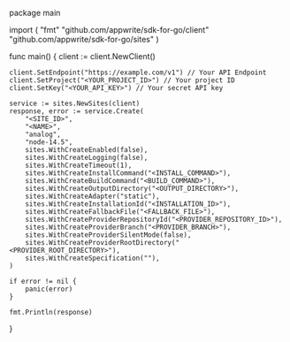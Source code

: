 package main

import (
    "fmt"
    "github.com/appwrite/sdk-for-go/client"
    "github.com/appwrite/sdk-for-go/sites"
)

func main() {
    client := client.NewClient()

    client.SetEndpoint("https://example.com/v1") // Your API Endpoint
    client.SetProject("<YOUR_PROJECT_ID>") // Your project ID
    client.SetKey("<YOUR_API_KEY>") // Your secret API key

    service := sites.NewSites(client)
    response, error := service.Create(
        "<SITE_ID>",
        "<NAME>",
        "analog",
        "node-14.5",
        sites.WithCreateEnabled(false),
        sites.WithCreateLogging(false),
        sites.WithCreateTimeout(1),
        sites.WithCreateInstallCommand("<INSTALL_COMMAND>"),
        sites.WithCreateBuildCommand("<BUILD_COMMAND>"),
        sites.WithCreateOutputDirectory("<OUTPUT_DIRECTORY>"),
        sites.WithCreateAdapter("static"),
        sites.WithCreateInstallationId("<INSTALLATION_ID>"),
        sites.WithCreateFallbackFile("<FALLBACK_FILE>"),
        sites.WithCreateProviderRepositoryId("<PROVIDER_REPOSITORY_ID>"),
        sites.WithCreateProviderBranch("<PROVIDER_BRANCH>"),
        sites.WithCreateProviderSilentMode(false),
        sites.WithCreateProviderRootDirectory("<PROVIDER_ROOT_DIRECTORY>"),
        sites.WithCreateSpecification(""),
    )

    if error != nil {
        panic(error)
    }

    fmt.Println(response)
}

